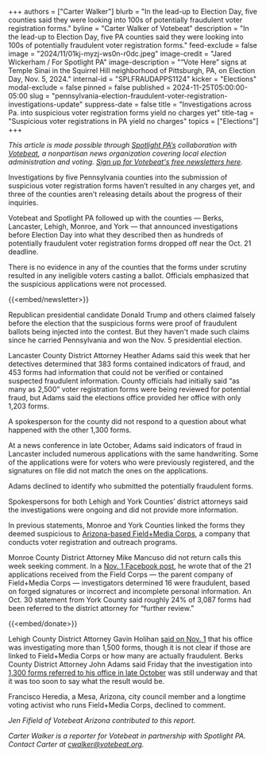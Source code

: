 +++
authors = ["Carter Walker"]
blurb = "In the lead-up to Election Day, five counties said they were looking into 100s of potentially fraudulent voter registration forms."
byline = "Carter Walker of Votebeat"
description = "In the lead-up to Election Day, five PA counties said they were looking into 100s of potentially fraudulent voter registration forms."
feed-exclude = false
image = "2024/11/01kj-myzj-ws0n-r0dc.jpeg"
image-credit = "Jared Wickerham / For Spotlight PA"
image-description = "“Vote Here” signs at Temple Sinai in the Squirrel Hill neighborhood of Pittsburgh, PA, on Election Day, Nov. 5, 2024."
internal-id = "SPLFRAUDAPPS1124"
kicker = "Elections"
modal-exclude = false
pinned = false
published = 2024-11-25T05:00:00-05:00
slug = "pennsylvania-election-fraudulent-voter-registration-investigations-update"
suppress-date = false
title = "Investigations across Pa. into suspicious voter registration forms yield no charges yet"
title-tag = "Suspicious voter registrations in PA yield no charges"
topics = ["Elections"]
+++

<em>This article is made possible through </em><a href="https://www.spotlightpa.org/"><em>Spotlight PA’s</em></a><em> collaboration with </em><a href="https://www.votebeat.org/"><em>Votebeat</em></a><em>, a nonpartisan news organization covering local election administration and voting. </em><a href="https://www.votebeat.org/newsletters/"><em>Sign up for Votebeat&#39;s free newsletters here</em></a><em>.</em>

Investigations by five Pennsylvania counties into the submission of suspicious voter registration forms haven’t resulted in any charges yet, and three of the counties aren’t releasing details about the progress of their inquiries.

Votebeat and Spotlight PA followed up with the counties — Berks, Lancaster, Lehigh, Monroe, and York — that announced investigations before Election Day into what they described then as hundreds of potentially fraudulent voter registration forms dropped off near the Oct. 21 deadline.

There is no evidence in any of the counties that the forms under scrutiny resulted in any ineligible voters casting a ballot. Officials emphasized that the suspicious applications were not processed.

{{<embed/newsletter>}}

Republican presidential candidate Donald Trump and others claimed falsely before the election that the suspicious forms were proof of fraudulent ballots being injected into the contest. But they haven&#39;t made such claims since he carried Pennsylvania and won the Nov. 5 presidential election.

Lancaster County District Attorney Heather Adams said this week that her detectives determined that 383 forms contained indicators of fraud, and 453 forms had information that could not be verified or contained suspected fraudulent information. County officials had initially said “as many as 2,500” voter registration forms were being reviewed for potential fraud, but Adams said the elections office provided her office with only 1,203 forms.

A spokesperson for the county did not respond to a question about what happened with the other 1,300 forms.

At a news conference in late October, Adams said indicators of fraud in Lancaster included numerous applications with the same handwriting. Some of the applications were for voters who were previously registered, and the signatures on file did not match the ones on the applications.

Adams declined to identify who submitted the potentially fraudulent forms.

Spokespersons for both Lehigh and York Counties’ district attorneys said the investigations were ongoing and did not provide more information.

In previous statements, Monroe and York Counties linked the forms they deemed suspicious to <a href="https://www.spotlightpa.org/news/2024/11/pennsylvania-election-2024-voter-registration-forms-field-media-corps-arizona/">Arizona-based Field\+Media Corps</a>, a company that conducts voter registration and outreach programs.

Monroe County District Attorney Mike Mancuso did not return calls this week seeking comment. In a <a href="https://www.facebook.com/share/p/19eZe9Fmyq/">Nov. 1 Facebook post</a>, he wrote that of the 21 applications received from the Field Corps — the parent company of Field\+Media Corps — investigators determined 16 were fraudulent, based on forged signatures or incorrect and incomplete personal information. An Oct. 30 statement from York County said roughly 24% of 3,087 forms had been referred to the district attorney for “further review.”

{{<embed/donate>}}

Lehigh County District Attorney Gavin Holihan <a href="https://www.wfmz.com/news/area/lehighvalley/das-office-investigating-1-500-suspicious-voter-registration-forms-in-lehigh-county/article_9ff981d0-9871-11ef-9271-47a50d02cae9.html">said on Nov. 1</a> that his office was investigating more than 1,500 forms, though it is not clear if those are linked to Field\+Media Corps or how many are actually fraudulent. Berks County District Attorney John Adams said Friday that the investigation into <a href="https://www.wfmz.com/news/area/berks/berks-board-of-elections-refers-incidents-of-bulk-voter-registrations-video-recordings-to-district-attorney/article_e1a67ed0-97a4-11ef-9dcb-0be7960875ba.html">1,300 forms referred to his office in late October</a> was still underway and that it was too soon to say what the result would be.

Francisco Heredia, a Mesa, Arizona, city council member and a longtime voting activist who runs Field\+Media Corps, declined to comment.

<em>Jen Fifield of Votebeat Arizona contributed to this report.</em>

<em>Carter Walker is a reporter for Votebeat in partnership with Spotlight PA. Contact Carter at </em><a href="mailto:cwalker@votebeat.org"><em>cwalker@votebeat.org</em></a><em>.</em>

